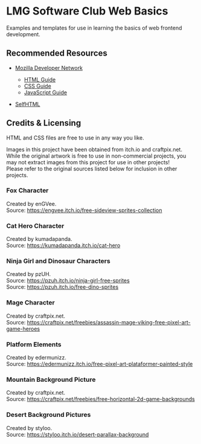 LMG Software Club Web Basics
============================

Examples and templates for use in learning the basics of web frontend development.

Recommended Resources
---------------------

- [Mozilla Developer Network](https://developer.mozilla.org/en-US/)
  - [HTML Guide](https://developer.mozilla.org/en-US/docs/Learn/HTML)
  - [CSS Guide](https://developer.mozilla.org/en-US/docs/Learn/CSS)
  - [JavaScript Guide](https://developer.mozilla.org/en-US/docs/Learn/JavaScript)

- [SelfHTML](https://wiki.selfhtml.org/wiki/SELFHTML)


Credits & Licensing
-------------------
HTML and CSS files are free to use in any way you like.

Images in this project have been obtained from itch.io and craftpix.net.  
While the original artwork is free to use in non-commercial projects, you may not extract images from this project for use in other projects!  
Please refer to the original sources listed below for inclusion in other projects.

### Fox Character
Created by enGVee.  
Source: https://engvee.itch.io/free-sideview-sprites-collection

### Cat Hero Character
Created by kumadapanda.  
Source: https://kumadapanda.itch.io/cat-hero

### Ninja Girl and Dinosaur Characters
Created by pzUH.  
Source: https://pzuh.itch.io/ninja-girl-free-sprites  
Source: https://pzuh.itch.io/free-dino-sprites  

### Mage Character
Created by craftpix.net.  
Source: https://craftpix.net/freebies/assassin-mage-viking-free-pixel-art-game-heroes

### Platform Elements
Created by edermunizz.  
Source: https://edermunizz.itch.io/free-pixel-art-plataformer-painted-style

### Mountain Background Picture
Created by craftpix.net.  
Source: https://craftpix.net/freebies/free-horizontal-2d-game-backgrounds

### Desert Background Pictures
Created by styloo.  
Source: https://styloo.itch.io/desert-parallax-background
